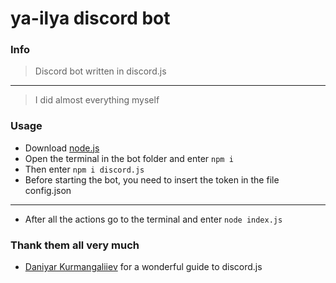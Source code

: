 # ya-ilya discord bot
### Info
> Discord bot written in discord.js <br>
---
> I did almost everything myself
### Usage
 - Download [node.js](https://nodejs.org/en/)
 - Open the terminal in the bot folder and enter `npm i`
 - Then enter `npm i discord.js`
 - Before starting the bot, you need to insert the token in the file config.json
 ---
 - Аfter all the actions go to the terminal and enter `node index.js`
 ### Thank them all very much
 - [Daniyar Kurmangaliiev](https://www.youtube.com/channel/UCP_7rWQRKPn-hrScLtZdvDg) for a wonderful guide to discord.js
